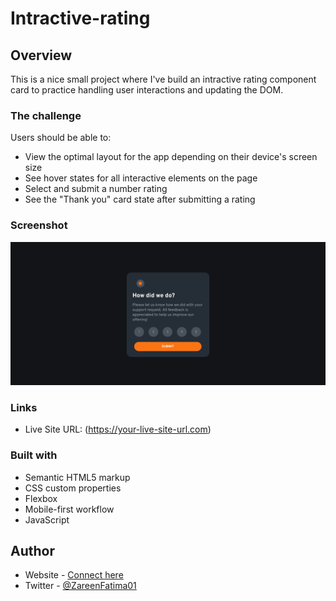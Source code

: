 # Intractive-rating

## Overview

This is a nice small project where I've build an intractive rating component card to practice handling user interactions and updating the DOM.

### The challenge

Users should be able to:

- View the optimal layout for the app depending on their device's screen size
- See hover states for all interactive elements on the page
- Select and submit a number rating
- See the "Thank you" card state after submitting a rating

### Screenshot

![](./screenshot.png)

### Links

- Live Site URL: (https://your-live-site-url.com)

### Built with

- Semantic HTML5 markup
- CSS custom properties
- Flexbox
- Mobile-first workflow
- JavaScript

## Author

- Website - [Connect here](linktr.ee/01zareen)
- Twitter - [@ZareenFatima01](https://twitter.com/ZareenFatima01)
